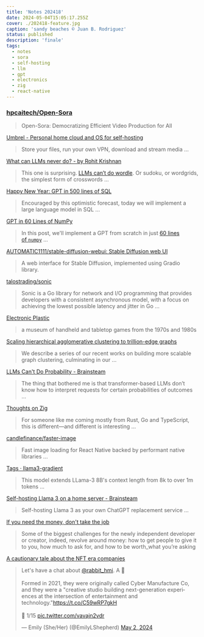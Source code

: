 ```yaml
---
title: 'Notes 202418'
date: 2024-05-04T15:05:17.255Z
cover: ./202418-feature.jpg
caption: 'sandy beaches © Juan B. Rodriguez'
status: published
description: 'finale'
tags:
  - notes
  - sora
  - self-hosting
  - llm
  - gpt
  - electronics
  - zig
  - react-native
---
```


### [hpcaitech/Open-Sora](https://github.com/hpcaitech/Open-Sora)

> Open-Sora: Democratizing Efficient Video Production for All

[Umbrel - Personal home cloud and OS for self-hosting](https://umbrel.com/)

> Store your files, run your own VPN, download and stream media ...

[What can LLMs never do? - by Rohit Krishnan](https://www.strangeloopcanon.com/p/what-can-llms-never-do)

> This one is surprising. [LLMs can’t do wordle](https://github.com/marquisdepolis/LOOP-Evals). Or sudoku, or wordgrids, the simplest form of crosswords ...

[Happy New Year: GPT in 500 lines of SQL](https://explainextended.com/2023/12/31/happy-new-year-15/)

> Encouraged by this optimistic forecast, today we will implement a large language model in SQL ...

[GPT in 60 Lines of NumPy](https://jaykmody.com/blog/gpt-from-scratch/)

> In this post, we'll implement a GPT from scratch in just [60 lines of `numpy`](https://github.com/jaymody/picoGPT/blob/29e78cc52b58ed2c1c483ffea2eb46ff6bdec785/gpt2_pico.py#L3-L58) ...

[AUTOMATIC1111/stable-diffusion-webui: Stable Diffusion web UI](https://github.com/AUTOMATIC1111/stable-diffusion-webui)

> A web interface for Stable Diffusion, implemented using Gradio library.

[talostrading/sonic](https://github.com/talostrading/sonic)

> Sonic is a Go library for network and I/O programming that provides developers with a consistent asynchronous model, with a focus on achieving the lowest possible latency and jitter in Go ...

[Electronic Plastic](https://www.electronicplastic.com/)

> a museum of handheld and tabletop games from the 1970s and 1980s

[Scaling hierarchical agglomerative clustering to trillion-edge graphs](https://research.google/blog/scaling-hierarchical-agglomerative-clustering-to-trillion-edge-graphs/)

> We describe a series of our recent works on building more scalable graph clustering, culminating in our ...

[LLMs Can't Do Probability - Brainsteam](https://brainsteam.co.uk/2024/05/01/llms-cant-do-probability/)

> The thing that bothered me is that transformer-based LLMs don’t know how to interpret requests for certain probabilities of outcomes ...

[Thoughts on Zig](https://arne.me/blog/thoughts-on-zig)

> For someone like me coming mostly from Rust, Go and TypeScript, this is different—and different is interesting ...

[candlefinance/faster-image](https://github.com/candlefinance/faster-image)

> Fast image loading for React Native backed by performant native libraries ...

[Tags · llama3-gradient](https://ollama.com/library/llama3-gradient/tags)

> This model extends LLama-3 8B's context length from 8k to over 1m tokens ...

[Self-hosting Llama 3 on a home server - Brainsteam](https://brainsteam.co.uk/2024/04/20/self-hosting-llama-3-on-a-home-server/)

> Self-hosting Llama 3 as your own ChatGPT replacement service ...

[If you need the money, don't take the job](https://bitfieldconsulting.com/golang/need-money)

> Some of the biggest challenges for the newly independent developer or creator, indeed, revolve around money: how to get people to give it to you, how much to ask for, and how to be worth_what you’re asking

[A cautionary tale about the NFT era companies](https://x.com/EmilyLShepherd/status/1786037498507853852)

<blockquote class="twitter-tweet"><p lang="en" dir="ltr">Let&#39;s have a chat about <a href="https://twitter.com/rabbit_hmi?ref_src=twsrc%5Etfw">@rabbit_hmi</a>. A 🧵<br><br>Formed in 2021, they were originally called Cyber Manufacture Co, and they were a &quot;creative studio building next-generation experiences at the intersection of entertainment and technology.&quot;<a href="https://t.co/C59wRP7gkH">https://t.co/C59wRP7gkH</a><br><br>🧵 1/15 <a href="https://t.co/vavajn2vdr">pic.twitter.com/vavajn2vdr</a></p>&mdash; Emily (She/Her) (@EmilyLShepherd) <a href="https://twitter.com/EmilyLShepherd/status/1786037498507853852?ref_src=twsrc%5Etfw">May 2, 2024</a></blockquote> <script async src="https://platform.twitter.com/widgets.js" charset="utf-8"></script>
